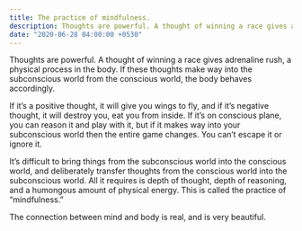 ```yaml
---
title: The practice of mindfulness.
description: Thoughts are powerful. A thought of winning a race gives adrenaline rush, a physical process in the body. If these thoughts make way into the subconscious world from the conscious world, the body behaves accordingly.
date: "2020-06-28 04:00:00 +0530"
---
```


Thoughts are powerful. A thought of winning a race gives adrenaline rush, a physical process in the body. If these thoughts make way into the subconscious world from the conscious world, the body behaves accordingly. 

If it’s a positive thought, it will give you wings to fly, and if it’s negative thought, it will destroy you, eat you from inside. If it’s on conscious plane, you can reason it and play with it, but if it makes way into your subconscious world then the entire game changes. You can’t escape it or ignore it.

It’s difficult to bring things from the subconscious world into the conscious world, and deliberately transfer thoughts from the conscious world into the subconscious world. All it requires is depth of thought, depth of reasoning, and a humongous amount of physical energy. This is called the practice of “mindfulness.”

The connection between mind and body is real, and is very beautiful.
